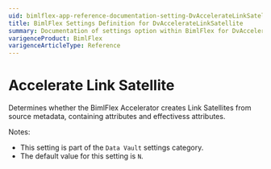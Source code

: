 ```yaml
---
uid: bimlflex-app-reference-documentation-setting-DvAccelerateLinkSatellite
title: BimlFlex Settings Definition for DvAccelerateLinkSatellite
summary: Documentation of settings option within BimlFlex for DvAccelerateLinkSatellite
varigenceProduct: BimlFlex
varigenceArticleType: Reference
---
```


# Accelerate Link Satellite

Determines whether the BimlFlex Accelerator creates Link Satellites from source metadata, containing attributes and effectivess attributes.

Notes:

* This setting is part of the `Data Vault` settings category.
* The default value for this setting is `N`.